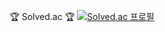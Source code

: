 
<div align="center">
  
🏆 Solved.ac 🏆
[![Solved.ac 프로필](http://mazassumnida.wtf/api/v2/generate_badge?boj=kkcomputer)](https://solved.ac/kkcomputer)

</div>
